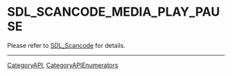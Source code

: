 # SDL_SCANCODE_MEDIA_PLAY_PAUSE

Please refer to [SDL_Scancode](SDL_Scancode) for details.

----
[CategoryAPI](CategoryAPI), [CategoryAPIEnumerators](CategoryAPIEnumerators)

